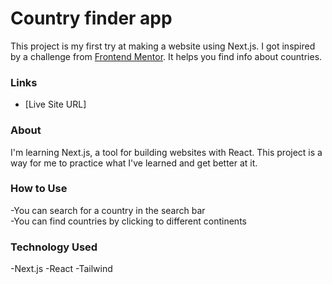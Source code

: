 # Country finder app
This project is my first try at making a website using Next.js. I got inspired by a challenge from [Frontend Mentor](#https://www.frontendmentor.io/challenges/rest-countries-api-with-color-theme-switcher-5cacc469fec04111f7b848ca/hub). It helps you find info about countries.
### Links
- [Live Site URL]


### About
I'm learning Next.js, a tool for building websites with React. This project is a way for me to practice what I've learned and get better at it.

### How to Use
-You can search for a country in the search bar  
-You can find countries by clicking to different continents

### Technology Used
-Next.js
-React
-Tailwind
